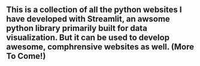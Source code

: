This is a collection of all the python websites I have developed with Streamlit, an awsome python library primarily built for data visualization. But it can be used to develop awesome, comphrensive websites as well.
(More To Come!)
---
